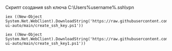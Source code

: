 Скрипт создания ssh ключа C:\Users\%username%\.ssh\vpn
```
iex ((New-Object System.Net.WebClient).DownloadString('https://raw.githubusercontent.com/Hips13/3x-ui-auto/main/create_ssh_key.ps1'))
```
```
iex ((New-Object System.Net.WebClient).DownloadString('https://raw.githubusercontent.com/Hips13/3x-ui-auto/main/create_ssh_key1.ps1'))
```
